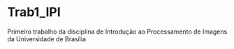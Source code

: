 # Trab1_IPI
Primeiro trabalho da disciplina de Introdução ao Processamento de Imagens da Universidade de Brasília
